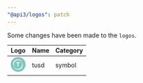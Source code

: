 ```yaml
---
"@api3/logos": patch
---
```


Some changes have been made to the `logos`.

|Logo|Name|Category|
|---|---|---|
|<img src="./raw/symbols/tusd.svg" width="36" alt="">|tusd|symbol|
